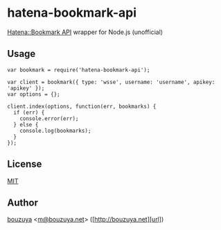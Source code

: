 # hatena-bookmark-api

[Hatena::Bookmark API][hatena-bookmark-api] wrapper for Node.js (unofficial)

## Usage

```
var bookmark = require('hatena-bookmark-api');

var client = bookmark({ type: 'wsse', username: 'username', apikey: 'apikey' });
var options = {};

client.index(options, function(err, bookmarks) {
  if (err) {
    console.error(err);
  } else {
    console.log(bookmarks);
  }
});
```

## License

[MIT](LICENSE)

## Author

[bouzuya][user] &lt;[m@bouzuya.net][mail]&gt; ([http://bouzuya.net][url])

[hatena-bookmark-api]: http://developer.hatena.ne.jp/ja/documents/bookmark
[user]: https://github.com/bouzuya
[mail]: mailto:m@bouzuya.net
[url]: http://bouzuya.net

